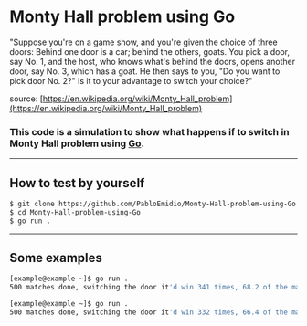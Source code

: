  # Monty Hall problem using Go

"Suppose you're on a game show, and you're given the choice of three doors: Behind one door is a car; behind the others, goats. You pick a door, say No. 1, and the host, who knows what's behind the doors, opens another door, say No. 3, which has a goat. He then says to you, "Do you want to pick door No. 2?" Is it to your advantage to switch your choice?"

source: [https://en.wikipedia.org/wiki/Monty_Hall_problem](https://en.wikipedia.org/wiki/Monty_Hall_problem)

### This code is a simulation to show what happens if to switch in Monty Hall problem using [Go](https://go.dev/). 

---

## How to test by yourself
```sh
$ git clone https://github.com/PabloEmidio/Monty-Hall-problem-using-Go
$ cd Monty-Hall-problem-using-Go
$ go run .
```

---

## Some examples
```bash
[example@example ~]$ go run .
500 matches done, switching the door it'd win 341 times, 68.2 of the matches.
```
```bash
[example@example ~]$ go run .
500 matches done, switching the door it'd win 332 times, 66.4 of the matches.
```
